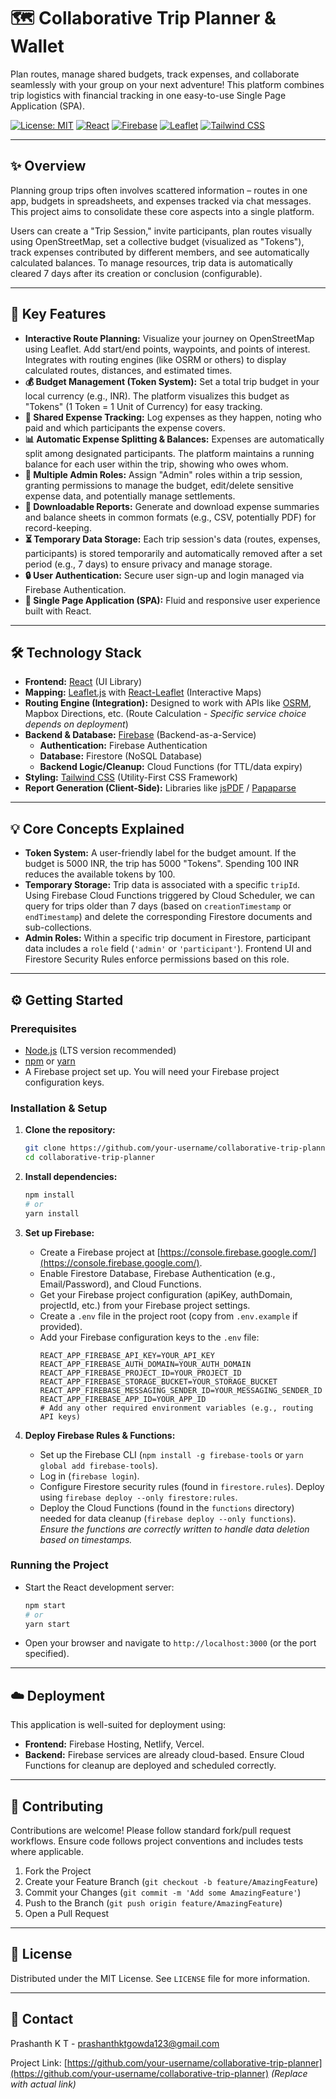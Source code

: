 # 🗺️ Collaborative Trip Planner & Wallet

Plan routes, manage shared budgets, track expenses, and collaborate seamlessly with your group on your next adventure! This platform combines trip logistics with financial tracking in one easy-to-use Single Page Application (SPA).

[![License: MIT](https://img.shields.io/badge/License-MIT-yellow.svg?style=for-the-badge)](https://opensource.org/licenses/MIT)
[![React](https://img.shields.io/badge/React-61DAFB?style=for-the-badge&logo=react&logoColor=black)](#)
[![Firebase](https://img.shields.io/badge/Firebase-FFCA28?style=for-the-badge&logo=firebase&logoColor=black)](#)
[![Leaflet](https://img.shields.io/badge/Leaflet-199900?style=for-the-badge&logo=leaflet&logoColor=white)](#)
[![Tailwind CSS](https://img.shields.io/badge/Tailwind_CSS-06B6D4?style=for-the-badge&logo=tailwindcss&logoColor=white)](#)

<!-- Add placeholders for build status, deployment status etc. if applicable -->
<!-- [![Build Status](https://img.shields.io/travis/your_username/your_repo.svg?style=for-the-badge)](https://travis-ci.org/your_username/your_repo) -->

---

## ✨ Overview

Planning group trips often involves scattered information – routes in one app, budgets in spreadsheets, and expenses tracked via chat messages. This project aims to consolidate these core aspects into a single platform.

Users can create a "Trip Session," invite participants, plan routes visually using OpenStreetMap, set a collective budget (visualized as "Tokens"), track expenses contributed by different members, and see automatically calculated balances. To manage resources, trip data is automatically cleared 7 days after its creation or conclusion (configurable).

---

## 🚀 Key Features

*   **Interactive Route Planning:** Visualize your journey on OpenStreetMap using Leaflet. Add start/end points, waypoints, and points of interest. Integrates with routing engines (like OSRM or others) to display calculated routes, distances, and estimated times.
*   **💰 Budget Management (Token System):** Set a total trip budget in your local currency (e.g., INR). The platform visualizes this budget as "Tokens" (1 Token = 1 Unit of Currency) for easy tracking.
*   **👥 Shared Expense Tracking:** Log expenses as they happen, noting who paid and which participants the expense covers.
*   **📊 Automatic Expense Splitting & Balances:** Expenses are automatically split among designated participants. The platform maintains a running balance for each user within the trip, showing who owes whom.
*   **🔑 Multiple Admin Roles:** Assign "Admin" roles within a trip session, granting permissions to manage the budget, edit/delete sensitive expense data, and potentially manage settlements.
*   **📄 Downloadable Reports:** Generate and download expense summaries and balance sheets in common formats (e.g., CSV, potentially PDF) for record-keeping.
*   **⏳ Temporary Data Storage:** Each trip session's data (routes, expenses, participants) is stored temporarily and automatically removed after a set period (e.g., 7 days) to ensure privacy and manage storage.
*   **🔒 User Authentication:** Secure user sign-up and login managed via Firebase Authentication.
*   **💨 Single Page Application (SPA):** Fluid and responsive user experience built with React.

---

## 🛠️ Technology Stack

*   **Frontend:** [React](https://reactjs.org/) (UI Library)
*   **Mapping:** [Leaflet.js](https://leafletjs.com/) with [React-Leaflet](https://react-leaflet.js.org/) (Interactive Maps)
*   **Routing Engine (Integration):** Designed to work with APIs like [OSRM](http://project-osrm.org/), Mapbox Directions, etc. (Route Calculation - *Specific service choice depends on deployment*)
*   **Backend & Database:** [Firebase](https://firebase.google.com/) (Backend-as-a-Service)
    *   **Authentication:** Firebase Authentication
    *   **Database:** Firestore (NoSQL Database)
    *   **Backend Logic/Cleanup:** Cloud Functions (for TTL/data expiry)
*   **Styling:** [Tailwind CSS](https://tailwindcss.com/) (Utility-First CSS Framework)
*   **Report Generation (Client-Side):** Libraries like [jsPDF](https://github.com/parallax/jsPDF) / [Papaparse](https://www.papaparse.com/)

---

## 💡 Core Concepts Explained

*   **Token System:** A user-friendly label for the budget amount. If the budget is 5000 INR, the trip has 5000 "Tokens". Spending 100 INR reduces the available tokens by 100.
*   **Temporary Storage:** Trip data is associated with a specific `tripId`. Using Firebase Cloud Functions triggered by Cloud Scheduler, we can query for trips older than 7 days (based on `creationTimestamp` or `endTimestamp`) and delete the corresponding Firestore documents and sub-collections.
*   **Admin Roles:** Within a specific trip document in Firestore, participant data includes a `role` field (`'admin'` or `'participant'`). Frontend UI and Firestore Security Rules enforce permissions based on this role.

---

## ⚙️ Getting Started

### Prerequisites

*   [Node.js](https://nodejs.org/) (LTS version recommended)
*   [npm](https://www.npmjs.com/) or [yarn](https://yarnpkg.com/)
*   A Firebase project set up. You will need your Firebase project configuration keys.

### Installation & Setup

1.  **Clone the repository:**
    ```bash
    git clone https://github.com/your-username/collaborative-trip-planner.git
    cd collaborative-trip-planner
    ```

2.  **Install dependencies:**
    ```bash
    npm install
    # or
    yarn install
    ```

3.  **Set up Firebase:**
    *   Create a Firebase project at [https://console.firebase.google.com/](https://console.firebase.google.com/).
    *   Enable Firestore Database, Firebase Authentication (e.g., Email/Password), and Cloud Functions.
    *   Get your Firebase project configuration (apiKey, authDomain, projectId, etc.) from your Firebase project settings.
    *   Create a `.env` file in the project root (copy from `.env.example` if provided).
    *   Add your Firebase configuration keys to the `.env` file:
        ```plaintext
        REACT_APP_FIREBASE_API_KEY=YOUR_API_KEY
        REACT_APP_FIREBASE_AUTH_DOMAIN=YOUR_AUTH_DOMAIN
        REACT_APP_FIREBASE_PROJECT_ID=YOUR_PROJECT_ID
        REACT_APP_FIREBASE_STORAGE_BUCKET=YOUR_STORAGE_BUCKET
        REACT_APP_FIREBASE_MESSAGING_SENDER_ID=YOUR_MESSAGING_SENDER_ID
        REACT_APP_FIREBASE_APP_ID=YOUR_APP_ID
        # Add any other required environment variables (e.g., routing API keys)
        ```

4.  **Deploy Firebase Rules & Functions:**
    *   Set up the Firebase CLI (`npm install -g firebase-tools` or `yarn global add firebase-tools`).
    *   Log in (`firebase login`).
    *   Configure Firestore security rules (found in `firestore.rules`). Deploy using `firebase deploy --only firestore:rules`.
    *   Deploy the Cloud Functions (found in the `functions` directory) needed for data cleanup (`firebase deploy --only functions`). *Ensure the functions are correctly written to handle data deletion based on timestamps.*

### Running the Project

*   Start the React development server:
    ```bash
    npm start
    # or
    yarn start
    ```
*   Open your browser and navigate to `http://localhost:3000` (or the port specified).

---

## ☁️ Deployment

This application is well-suited for deployment using:

*   **Frontend:** Firebase Hosting, Netlify, Vercel.
*   **Backend:** Firebase services are already cloud-based. Ensure Cloud Functions for cleanup are deployed and scheduled correctly.

---

## 🤝 Contributing

Contributions are welcome! Please follow standard fork/pull request workflows. Ensure code follows project conventions and includes tests where applicable.

1.  Fork the Project
2.  Create your Feature Branch (`git checkout -b feature/AmazingFeature`)
3.  Commit your Changes (`git commit -m 'Add some AmazingFeature'`)
4.  Push to the Branch (`git push origin feature/AmazingFeature`)
5.  Open a Pull Request

---

## 📜 License

Distributed under the MIT License. See `LICENSE` file for more information.

---

## 📧 Contact

Prashanth K T - prashanthktgowda123@gmail.com

Project Link: [https://github.com/your-username/collaborative-trip-planner](https://github.com/your-username/collaborative-trip-planner) *(Replace with actual link)*